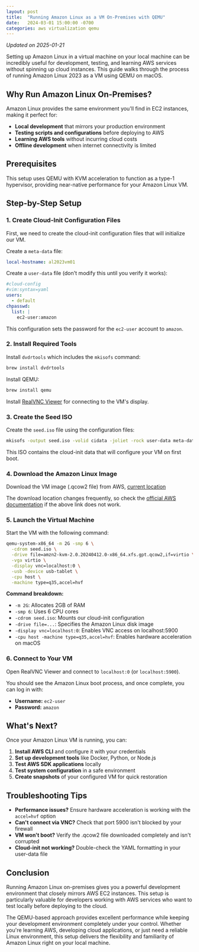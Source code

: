 ```yaml
---
layout: post
title:  "Running Amazon Linux as a VM On-Premises with QEMU"
date:   2024-03-01 15:00:00 -0700
categories: aws virtualization qemu
---
```


*Updated on 2025-01-21*

Setting up Amazon Linux in a virtual machine on your local machine can be incredibly useful for development, testing, and learning AWS services without spinning up cloud instances. This guide walks through the process of running Amazon Linux 2023 as a VM using QEMU on macOS.

## Why Run Amazon Linux On-Premises?

Amazon Linux provides the same environment you'll find in EC2 instances, making it perfect for:
- **Local development** that mirrors your production environment
- **Testing scripts and configurations** before deploying to AWS
- **Learning AWS tools** without incurring cloud costs
- **Offline development** when internet connectivity is limited

## Prerequisites

This setup uses QEMU with KVM acceleration to function as a type-1 hypervisor, providing near-native performance for your Amazon Linux VM.

## Step-by-Step Setup

### 1. Create Cloud-Init Configuration Files

First, we need to create the cloud-init configuration files that will initialize our VM.

Create a `meta-data` file:
```yaml
local-hostname: al2023vm01
```

Create a `user-data` file (don't modify this until you verify it works):
```yaml
#cloud-config
#vim:syntax=yaml
users:
  - default
chpasswd:
  list: |
    ec2-user:amazon
```

This configuration sets the password for the `ec2-user` account to `amazon`.

### 2. Install Required Tools

Install `dvdrtools` which includes the `mkisofs` command:
```bash
brew install dvdrtools
```

Install QEMU:
```bash
brew install qemu
```

Install [RealVNC Viewer](https://www.realvnc.com/en/connect/download/viewer/macos/) for connecting to the VM's display.

### 3. Create the Seed ISO

Create the `seed.iso` file using the configuration files:
```bash
mkisofs -output seed.iso -volid cidata -joliet -rock user-data meta-data
```

This ISO contains the cloud-init data that will configure your VM on first boot.

### 4. Download the Amazon Linux Image

Download the VM image (.qcow2 file) from AWS, [current location](https://docs.aws.amazon.com/linux/al2023/ug/outside-ec2-download.html)

The download location changes frequently, so check the [official AWS documentation](https://docs.aws.amazon.com/AWSEC2/latest/UserGuide/amazon-linux-2-virtual-machine.html) if the above link does not work. 

### 5. Launch the Virtual Machine

Start the VM with the following command:
```bash
qemu-system-x86_64 -m 2G -smp 6 \
  -cdrom seed.iso \
  -drive file=amzn2-kvm-2.0.20240412.0-x86_64.xfs.gpt.qcow2,if=virtio \
  -vga virtio \
  -display vnc=localhost:0 \
  -usb -device usb-tablet \
  -cpu host \
  -machine type=q35,accel=hvf
```

**Command breakdown:**
- `-m 2G`: Allocates 2GB of RAM
- `-smp 6`: Uses 6 CPU cores
- `-cdrom seed.iso`: Mounts our cloud-init configuration
- `-drive file=...`: Specifies the Amazon Linux disk image
- `-display vnc=localhost:0`: Enables VNC access on localhost:5900
- `-cpu host -machine type=q35,accel=hvf`: Enables hardware acceleration on macOS

### 6. Connect to Your VM

Open RealVNC Viewer and connect to `localhost:0` (or `localhost:5900`).

You should see the Amazon Linux boot process, and once complete, you can log in with:
- **Username:** `ec2-user`
- **Password:** `amazon`

## What's Next?

Once your Amazon Linux VM is running, you can:

1. **Install AWS CLI** and configure it with your credentials
2. **Set up development tools** like Docker, Python, or Node.js
3. **Test AWS SDK applications** locally
4. **Test system configuration** in a safe environment
5. **Create snapshots** of your configured VM for quick restoration

## Troubleshooting Tips

- **Performance issues?** Ensure hardware acceleration is working with the `accel=hvf` option
- **Can't connect via VNC?** Check that port 5900 isn't blocked by your firewall
- **VM won't boot?** Verify the .qcow2 file downloaded completely and isn't corrupted
- **Cloud-init not working?** Double-check the YAML formatting in your user-data file

## Conclusion

Running Amazon Linux on-premises gives you a powerful development environment that closely mirrors AWS EC2 instances. This setup is particularly valuable for developers working with AWS services who want to test locally before deploying to the cloud.

The QEMU-based approach provides excellent performance while keeping your development environment completely under your control. Whether you're learning AWS, developing cloud applications, or just need a reliable Linux environment, this setup delivers the flexibility and familiarity of Amazon Linux right on your local machine.
